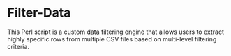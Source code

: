 # Filter-Data
This Perl script is a custom data filtering engine that allows users to extract highly specific rows from multiple CSV files based on multi-level filtering criteria.
